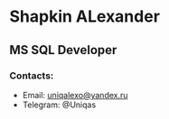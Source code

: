 # Shapkin ALexander
## MS SQL Developer

### Contacts:
- Email: uniqalexo@yandex.ru
- Telegram: @Uniqas